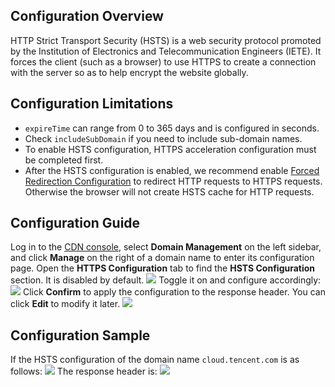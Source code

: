 

## Configuration Overview

HTTP Strict Transport Security (HSTS) is a web security protocol promoted by the Institution of Electronics and Telecommunication Engineers (IETE). It forces the client (such as a browser) to use HTTPS to create a connection with the server so as to help encrypt the website globally.

## Configuration Limitations

- `expireTime` can range from 0 to 365 days and is configured in seconds.
- Check `includeSubDomain` if you need to include sub-domain names.
- To enable HSTS configuration, HTTPS acceleration configuration must be completed first.
- After the HSTS configuration is enabled, we recommend enable [Forced Redirection Configuration](https://intl.cloud.tencent.com/document/product/228/35214) to redirect HTTP requests to HTTPS requests. Otherwise the browser will not create HSTS cache for HTTP requests.

## Configuration Guide

Log in to the [CDN console](https://console.cloud.tencent.com/cdn), select **Domain Management** on the left sidebar, and click **Manage** on the right of a domain name to enter its configuration page. Open the **HTTPS Configuration** tab to find the **HSTS Configuration** section. It is disabled by default.
![](https://main.qcloudimg.com/raw/4e44076b3485c9de15776134af7d5e96.png)
Toggle it on and configure accordingly:
![](https://main.qcloudimg.com/raw/5a98a2ede54d4eceb8b5f4f0a8bbaa3b.png)
Click **Confirm** to apply the configuration to the response header. You can click **Edit** to modify it later.
![](https://main.qcloudimg.com/raw/e22e2cf4ad493379db7f1bcf49cfa03a.png)

## Configuration Sample

If the HSTS configuration of the domain name `cloud.tencent.com` is as follows:
![](https://main.qcloudimg.com/raw/58e49b2b5a0b94f21fa3547dda08daed.png)
The response header is:
![](https://main.qcloudimg.com/raw/910e57e5abdedba4a33b4e4748a81318.png)

